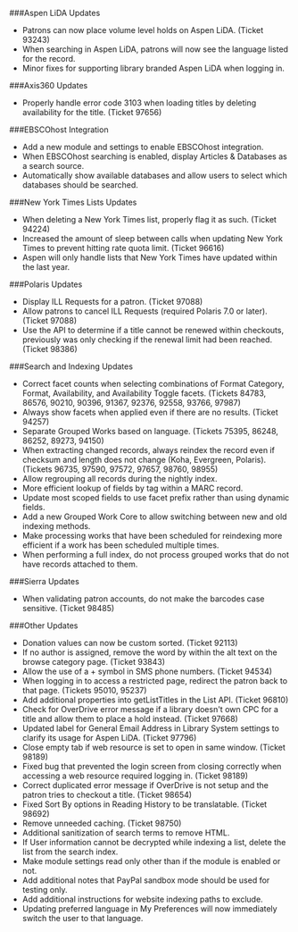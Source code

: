 ###Aspen LiDA Updates
- Patrons can now place volume level holds on Aspen LiDA. (Ticket 93243)
- When searching in Aspen LiDA, patrons will now see the language listed for the record.
- Minor fixes for supporting library branded Aspen LiDA when logging in.

###Axis360 Updates
- Properly handle error code 3103 when loading titles by deleting availability for the title. (Ticket 97656)

###EBSCOhost Integration
- Add a new module and settings to enable EBSCOhost integration. 
- When EBSCOhost searching is enabled, display Articles & Databases as a search source. 
- Automatically show available databases and allow users to select which databases should be searched. 

###New York Times Lists Updates
- When deleting a New York Times list, properly flag it as such. (Ticket 94224)
- Increased the amount of sleep between calls when updating New York Times to prevent hitting rate quota limit. (Ticket 96616)
- Aspen will only handle lists that New York Times have updated within the last year.

###Polaris Updates
- Display ILL Requests for a patron. (Ticket 97088)
- Allow patrons to cancel ILL Requests (required Polaris 7.0 or later). (Ticket 97088) 
- Use the API to determine if a title cannot be renewed within checkouts, previously was only checking if the renewal limit had been reached. (Ticket 98386)

###Search and Indexing Updates
- Correct facet counts when selecting combinations of Format Category, Format, Availability, and Availability Toggle facets. (Tickets 84783, 86576, 90210, 90396, 91367, 92376, 92558, 93766, 97987)
- Always show facets when applied even if there are no results. (Ticket 94257)
- Separate Grouped Works based on language. (Tickets 75395, 86248, 86252, 89273, 94150)
- When extracting changed records, always reindex the record even if checksum and length does not change (Koha, Evergreen, Polaris). (Tickets 96735, 97590, 97572, 97657, 98760, 98955)  
- Allow regrouping all records during the nightly index. 
- More efficient lookup of fields by tag within a MARC record.
- Update most scoped fields to use facet prefix rather than using dynamic fields. 
- Add a new Grouped Work Core to allow switching between new and old indexing methods.
- Make processing works that have been scheduled for reindexing more efficient if a work has been scheduled multiple times. 
- When performing a full index, do not process grouped works that do not have records attached to them. 

###Sierra Updates
- When validating patron accounts, do not make the barcodes case sensitive. (Ticket 98485)

###Other Updates
- Donation values can now be custom sorted. (Ticket 92113)
- If no author is assigned, remove the word by within the alt text on the browse category page. (Ticket 93843)
- Allow the use of a + symbol in SMS phone numbers. (Ticket 94534)
- When logging in to access a restricted page, redirect the patron back to that page. (Tickets 95010, 95237)
- Add additional properties into getListTitles in the List API. (Ticket 96810)
- Check for OverDrive error message if a library doesn't own CPC for a title and allow them to place a hold instead. (Ticket 97668)
- Updated label for General Email Address in Library System settings to clarify its usage for Aspen LiDA. (Ticket 97796)
- Close empty tab if web resource is set to open in same window. (Ticket 98189)
- Fixed bug that prevented the login screen from closing correctly when accessing a web resource required logging in. (Ticket 98189)
- Correct duplicated error message if OverDrive is not setup and the patron tries to checkout a title. (Ticket 98654)
- Fixed Sort By options in Reading History to be translatable. (Ticket 98692)
- Remove unneeded caching. (Ticket 98750)
- Additional sanitization of search terms to remove HTML. 
- If User information cannot be decrypted while indexing a list, delete the list from the search index. 
- Make module settings read only other than if the module is enabled or not.
- Add additional notes that PayPal sandbox mode should be used for testing only.
- Add additional instructions for website indexing paths to exclude. 
- Updating preferred language in My Preferences will now immediately switch the user to that language.
